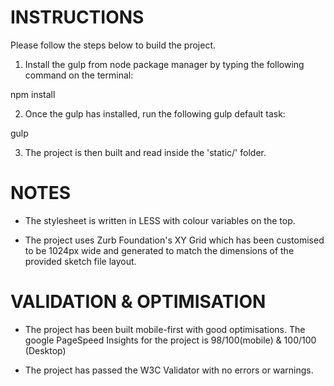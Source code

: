 # INSTRUCTIONS

Please follow the steps below to build the project.

1. Install the gulp from node package manager by typing the following command on the terminal:

npm install


2. Once the gulp has installed, run the following gulp default task:

gulp

3. The project is then built and read inside the 'static/' folder. 



# NOTES

- The stylesheet is written in LESS with colour variables on the top.


- The project uses Zurb Foundation's XY Grid which has been customised to be 1024px wide and generated to match the dimensions of the provided sketch file layout. 



# VALIDATION & OPTIMISATION


- The project has been built mobile-first with good optimisations. The google PageSpeed Insights for the project is 98/100(mobile) & 100/100 (Desktop)

- The project has passed the W3C Validator with no errors or warnings.